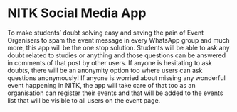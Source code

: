 # NITK Social Media App

To make students’ doubt solving easy and saving the pain of Event Organisers to spam the event message in every WhatsApp group and much more, this app will be the one stop solution.
Students will be able to ask any doubt related to studies or anything and those questions can be answered in comments of that post by other users.
If anyone is hesitating to ask doubts, there will be an anonymity option too where users can ask questions anonymously!
If anyone is worried about missing any wonderful event happening in NITK, the app will take care of that too as an organisation can register their events and that will be added to the events list that will be visible to all users on the event page.
